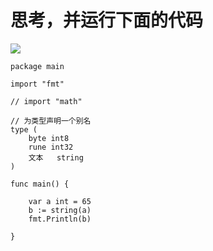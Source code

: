 # 思考，并运行下面的代码
<img src="https://github.com/KenNaNa/go_learing/blob/master/img/10.png">

```
package main

import "fmt"

// import "math"

// 为类型声明一个别名
type (
	byte int8
	rune int32
	文本   string
)

func main() {

	var a int = 65
	b := string(a)
	fmt.Println(b)

}
```
